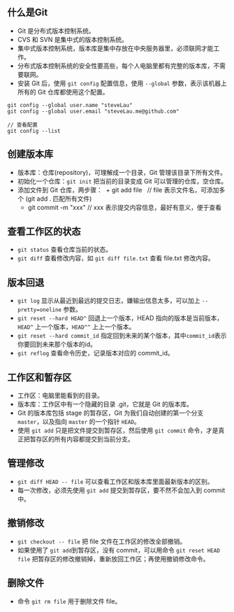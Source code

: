## 什么是Git

* Git 是分布式版本控制系统。
* CVS 和 SVN 是集中式的版本控制系统。
* 集中式版本控制系统，版本库是集中存放在中央服务器里，必须联网才能工作。
* 分布式版本控制系统的安全性要高些，每个人电脑里都有完整的版本库，不需要联网。
* 安装 Git 后，使用 `git config` 配置信息，使用 `--global` 参数，表示该机器上所有的 Git 仓库都使用这个配置。
```
git config --global user.name "steveLau"
git config --global user.email "steveLau.me@github.com"
```
```
// 查看配置
git config --list 
```

## 创建版本库

* 版本库：仓库(repository)，可理解成一个目录，Git 管理该目录下所有文件。
* 初始化一个仓库：`git init` 把当前的目录变成 Git 可以管理的仓库，空仓库。
* 添加文件到 Git 仓库，两步骤：
  + git add file   // file 表示文件名，可添加多个  (git add . 匹配所有文件)
  + git commit -m "xxx" // xxx 表示提交内容信息，最好有意义，便于查看

## 查看工作区的状态

* `git status` 查看仓库当前的状态。
* `git diff` 查看修改内容，如 `git diff file.txt` 查看 file.txt 修改内容。

## 版本回退

* `git log` 显示从最近到最远的提交日志，嫌输出信息太多，可以加上 `--pretty=oneline` 参数。
* `git reset --hard HEAD^` 回退上一个版本，HEAD 指向的版本是当前版本，`HEAD^` 上一个版本，`HEAD^^` 上上一个版本。
* `git reset --hard commit_id` 指定回到未来的某个版本，其中`commit_id`表示你要回到未来那个版本的id。
* `git reflog` 查看命令历史，记录版本对应的 commit_id。

## 工作区和暂存区

* 工作区：电脑里能看到的目录。
* 版本库：工作区中有一个隐藏的目录 .git，它就是 Git 的版本库。
* Git 的版本库包括 stage 的暂存区，Git 为我们自动创建的第一个分支 `master`，以及指向 `master` 的一个指针 `HEAD`。
* 使用 `git add` 只是把文件提交到暂存区，然后使用 `git commit` 命令，才是真正把暂存区的所有内容都提交到当前分支。

## 管理修改

* `git diff HEAD -- file` 可以查看工作区和版本库里面最新版本的区别。
* 每一次修改，必须先使用 `git add` 提交到暂存区，要不然不会加入到 commit 中。

## 撤销修改

* `git checkout -- file` 把 file 文件在工作区的修改全部撤销。
* 如果使用了 `git add`到暂存区，没有 commit，可以用命令 `git reset HEAD file` 把暂存区的修改撤销掉，重新放回工作区；再使用撤销修改命令。

## 删除文件

* 命令 `git rm file` 用于删除文件 file。
